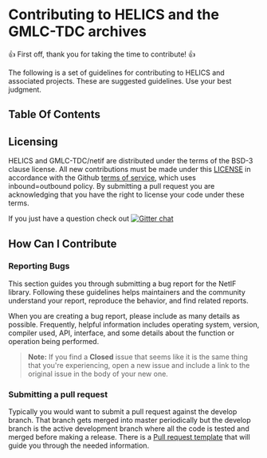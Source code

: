 # Contributing to HELICS and the GMLC-TDC archives

:+1: First off, thank you for taking the time to contribute! :+1:

The following is a set of guidelines for contributing to HELICS and associated projects. These are suggested guidelines. Use your best judgment.

## Table Of Contents

## Licensing
HELICS and GMLC-TDC/netif are distributed under the terms of the BSD-3 clause license. All new
contributions must be made under this [LICENSE](LICENSE) in accordance with the Github [terms of service](https://help.github.com/en/articles/github-terms-of-service#6-contributions-under-repository-license), which uses inbound=outbound policy.  By submitting a pull request you are acknowledging that you have the right to license your code under these terms.

If you just have a question check out [![Gitter chat](https://badges.gitter.im/GMLC-TDC/HELICS.png)](https://gitter.im/GMLC-TDC/HELICS)

## How Can I Contribute

### Reporting Bugs

This section guides you through submitting a bug report for the NetIF library. Following these guidelines helps maintainers and the community understand your report, reproduce the behavior, and find related reports.

When you are creating a bug report, please include as many details as possible.  Frequently, helpful information includes operating system, version, compiler used, API, interface, and some details about the function or operation being performed.

> **Note:** If you find a **Closed** issue that seems like it is the same thing that you're experiencing, open a new issue and include a link to the original issue in the body of your new one.

### Submitting a pull request
Typically you would want to submit a pull request against the develop branch.  That branch gets merged into master periodically but the develop branch is the active development branch where all the code is tested and merged before making a release.  There is a [Pull request template](.github/PULL_REQUEST_TEMPLATE.md) that will guide you through the needed information. 
